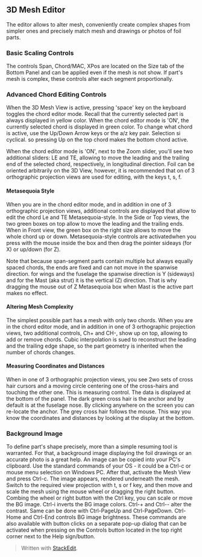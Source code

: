 ## 3D Mesh Editor

The editor allows to alter mesh,  conveniently create complex shapes from simpler ones and precisely match mesh and drawings or photos of foil parts.

### Basic Scaling Controls

The controls Span, Chord/MAC, XPos are located on the Size tab of the Bottom Panel and can be applied even if the mesh is not show.  If part's mesh is complex, these controls alter each segment proportionally.

### Advanced Chord Editing Controls

When the 3D Mesh View is active, pressing 'space' key on the keyboard toggles the chord editor mode. Recall that the currently selected part is always displayed in yellow color.  When the chord editor mode is 'ON', 
the currently selected chord is displayed in green color. To change what chord is active, use the Up/Down Arrow keys or the a/z key pair.  Selection si cyclical. so pressing Up on the top chord makes the bottom chord active.  

When  the chord editor mode is 'ON', next to the Zoom slider, you'll see two additional sliders: LE and TE, allowing to move the leading and the trailing end of the selected chord, respectively,  in longitudinal direction. 
Foil can be oriented arbitrarily on the 3D View, however, it is recommended that on of 3 orthographic projection views are used for editing, with the keys t, s, f. 

####   Metasequoia Style
When you are in  the chord editor mode, and in addition in one of  3 orthographic projection views,  additional controls are displayed that allow to edit the chord Le and TE Metasequoia-style. In the Side or Top views, the two green boxes on top allow to move the leading and the  trailing ends. When in Front view, the green box on the right size allows to move the whole chord up or down. Metasequoia-style controls are activatedwhen you press with the mouse inside the box and then drag the pointer sideays (for X) or up/down (for Z).

Note that because span-segment parts contain multiple but always equally spaced chords, the ends are fixed and can not move in the spanwise direction. for wings and the fuselage the spanwise direction is Y (sideways) and for the Mast (aka strut) it is the vertical (Z) direction. That is why dragging  the mouse out of Z   Metasequoia box when Mast is the active part makes no effect. 

#### Altering Mesh Complexity

The simplest possible part has a mesh with only two chords. 
When you are in the chord editor mode, and in addition in one of  3 orthographic projection views, two additional controls, Ch+ and CH-, show up on top,  allowing to add or remove chords. Cubic interpolation is sued to reconstruct the leading and the trailing edge shape, so the part geometry  is inherited when the number of chords changes. 

#### Measuring Coordinates and Distances

When  in one of  3 orthographic projection views, you see 2wo sets of cross hair cursors and a moving circle centering one of the cross-hairs and touching the other one. This is measuring control. The data is displayed at the bottom of the panel. The dark green cross hair is the anchor and by default is at the fuselage nose. By clicking anywhere on the screen you can re-locate the anchor. The grey cross hair follows the mouse. This way you know the coordinates and distances by looking at the display at the bottom. 

### Background Image

To define part's shape precisely, more than a simple resuming tool is warranted. For that, a background image displaying the foil drawings or an accurate photo is a great help. An image can be copied into your PC's clipboard. Use the standard commands of your OS - it could be a  Ctrl-c or mouse menu selection on Windows PC. After that, activate the Mesh View and press Ctrl-c.  The image appears, rendered underneath the mesh.   Switch to the required view projection with t, s or f key, and then move and scale the mesh using the mouse wheel or dragging the right button. Combing the wheel or right button with the Ctrl key, you can scale or move  the BG image. Ctrl-i inverts the BG image colors. Ctrl-+ and Ctrl-- alter the contrast. Same can be done with Ctrl-PageUp and Ctrl-PageDown. Ctrl-Home and Ctrl-End controls BG image brightness. These commands are also available with button clicks on a separate pop-up dialog that can be activated when pressing on the Controls button located in the top right corner next to the Help sign/button. 


> Written with [StackEdit](https://stackedit.io/).
